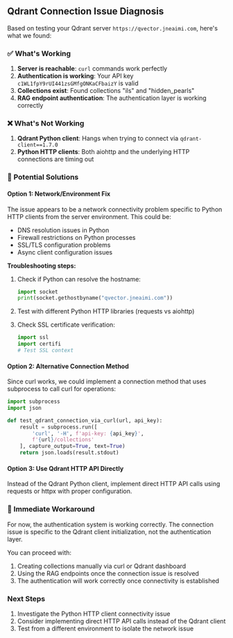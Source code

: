 ## Qdrant Connection Issue Diagnosis

Based on testing your Qdrant server `https://qvector.jneaimi.com`, here's what we found:

### ✅ What's Working
1. **Server is reachable**: `curl` commands work perfectly
2. **Authentication is working**: Your API key `c1WL1fpY9rUI441zsGMfgONKaCFbaizY` is valid
3. **Collections exist**: Found collections "ils" and "hidden_pearls"
4. **RAG endpoint authentication**: The authentication layer is working correctly

### ❌ What's Not Working
1. **Qdrant Python client**: Hangs when trying to connect via `qdrant-client==1.7.0`
2. **Python HTTP clients**: Both aiohttp and the underlying HTTP connections are timing out

### 🔧 Potential Solutions

#### Option 1: Network/Environment Fix
The issue appears to be a network connectivity problem specific to Python HTTP clients from the server environment. This could be:
- DNS resolution issues in Python
- Firewall restrictions on Python processes
- SSL/TLS configuration problems
- Async client configuration issues

**Troubleshooting steps:**
1. Check if Python can resolve the hostname:
   ```python
   import socket
   print(socket.gethostbyname("qvector.jneaimi.com"))
   ```

2. Test with different Python HTTP libraries (requests vs aiohttp)

3. Check SSL certificate verification:
   ```python
   import ssl
   import certifi
   # Test SSL context
   ```

#### Option 2: Alternative Connection Method
Since curl works, we could implement a connection method that uses subprocess to call curl for operations:

```python
import subprocess
import json

def test_qdrant_connection_via_curl(url, api_key):
    result = subprocess.run([
        'curl', '-H', f'api-key: {api_key}', 
        f'{url}/collections'
    ], capture_output=True, text=True)
    return json.loads(result.stdout)
```

#### Option 3: Use Qdrant HTTP API Directly
Instead of the Qdrant Python client, implement direct HTTP API calls using requests or httpx with proper configuration.

### 🚀 Immediate Workaround

For now, the authentication system is working correctly. The connection issue is specific to the Qdrant client initialization, not the authentication layer.

You can proceed with:
1. Creating collections manually via curl or Qdrant dashboard
2. Using the RAG endpoints once the connection issue is resolved
3. The authentication will work correctly once connectivity is established

### Next Steps
1. Investigate the Python HTTP client connectivity issue
2. Consider implementing direct HTTP API calls instead of the Qdrant client
3. Test from a different environment to isolate the network issue
